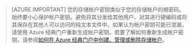 >[AZURE.IMPORTANT] 您的存储帐户密钥类似于您的存储帐户的根密码。始终要小心保护帐户密钥。避免将其分发给其他用户、对其进行硬编码或将其保存在其他人可以访问的纯文本文件中。如果认为帐户密钥可能已泄漏，请使用 Azure 经典门户重新生成帐户密钥。若要了解如何重新生成帐户密钥，请参阅[如何在 Azure 经典门户中创建、管理或删除存储帐户](/documentation/articles/storage-create-storage-account#manage-your-storage-account)。

<!---HONumber=Mooncake_0516_2016-->